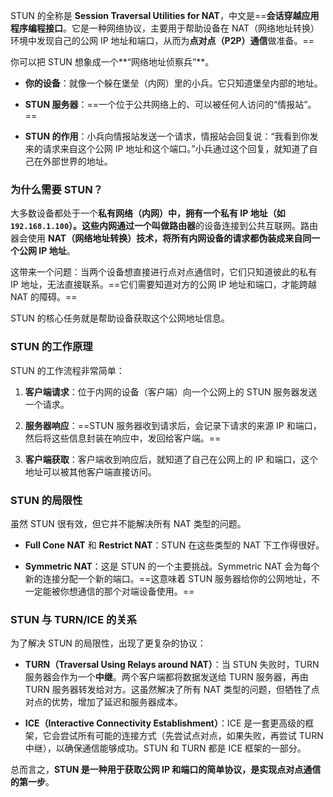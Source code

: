 STUN 的全称是 **Session Traversal Utilities for NAT**，中文是==**会话穿越应用程序编程接口**。它是一种网络协议，主要用于帮助设备在 NAT（网络地址转换）环境中发现自己的公网 IP 地址和端口，从而为**点对点（P2P）通信**做准备。==

你可以把 STUN 想象成一个**“网络地址侦察兵”**。

- **你的设备**：就像一个躲在堡垒（内网）里的小兵。它只知道堡垒内部的地址。
    
- **STUN 服务器**：==一个位于公共网络上的、可以被任何人访问的“情报站”。==
    
- **STUN 的作用**：小兵向情报站发送一个请求，情报站会回复说：“我看到你发来的请求来自这个公网 IP 地址和这个端口。”小兵通过这个回复，就知道了自己在外部世界的地址。
    

### 为什么需要 STUN？

大多数设备都处于一个**私有网络（内网）**中，拥有一个私有 IP 地址（如 `192.168.1.100`）。这些内网通过一个叫做**路由器**的设备连接到公共互联网。路由器会使用 **NAT（网络地址转换）**技术，将所有内网设备的请求都伪装成来自同一个**公网 IP 地址**。

这带来一个问题：当两个设备想直接进行点对点通信时，它们只知道彼此的私有 IP 地址，无法直接联系。==它们需要知道对方的公网 IP 地址和端口，才能跨越 NAT 的障碍。==

STUN 的核心任务就是帮助设备获取这个公网地址信息。

### STUN 的工作原理

STUN 的工作流程非常简单：

1. **客户端请求**：位于内网的设备（客户端）向一个公网上的 STUN 服务器发送一个请求。
    
2. **服务器响应**：==STUN 服务器收到请求后，会记录下请求的来源 IP 和端口，然后将这些信息封装在响应中，发回给客户端。==
    
3. **客户端获取**：客户端收到响应后，就知道了自己在公网上的 IP 和端口，这个地址可以被其他客户端直接访问。
    

### STUN 的局限性

虽然 STUN 很有效，但它并不能解决所有 NAT 类型的问题。

- **Full Cone NAT** 和 **Restrict NAT**：STUN 在这些类型的 NAT 下工作得很好。
    
- **Symmetric NAT**：这是 STUN 的一个主要挑战。Symmetric NAT 会为每个新的连接分配一个新的端口。==这意味着 STUN 服务器给你的公网地址，不一定能被你想通信的那个对端设备使用。==
    

### STUN 与 TURN/ICE 的关系

为了解决 STUN 的局限性，出现了更复杂的协议：

- **TURN（Traversal Using Relays around NAT）**：当 STUN 失败时，TURN 服务器会作为一个**中继**。两个客户端都将数据发送给 TURN 服务器，再由 TURN 服务器转发给对方。这虽然解决了所有 NAT 类型的问题，但牺牲了点对点的优势，增加了延迟和服务器成本。
    
- **ICE（Interactive Connectivity Establishment）**：ICE 是一套更高级的框架，它会尝试所有可能的连接方式（先尝试点对点，如果失败，再尝试 TURN 中继），以确保通信能够成功。STUN 和 TURN 都是 ICE 框架的一部分。
    

总而言之，**STUN 是一种用于获取公网 IP 和端口的简单协议，是实现点对点通信的第一步**。
